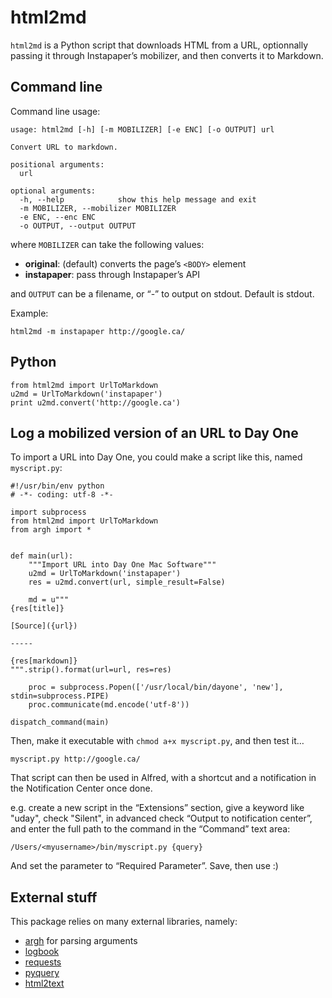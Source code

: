 # html2md

`html2md` is a Python script that downloads HTML from a URL, optionnally passing it through Instapaper’s mobilizer, and then converts it to Markdown.

## Command line

Command line usage:

    usage: html2md [-h] [-m MOBILIZER] [-e ENC] [-o OUTPUT] url

    Convert URL to markdown.

    positional arguments:
      url

    optional arguments:
      -h, --help            show this help message and exit
      -m MOBILIZER, --mobilizer MOBILIZER
      -e ENC, --enc ENC
      -o OUTPUT, --output OUTPUT

where `MOBILIZER` can take the following values:

 -  **original**: (default) converts the page’s `<BODY>` element
 -  **instapaper**: pass through Instapaper’s API

and `OUTPUT` can be a filename, or “-” to output on stdout. Default is stdout.

Example:

    html2md -m instapaper http://google.ca/


## Python

    from html2md import UrlToMarkdown
    u2md = UrlToMarkdown('instapaper')
    print u2md.convert('http://google.ca')


## Log a mobilized version of an URL to Day One

To import a URL into Day One, you could make a script like this, named `myscript.py`:

    #!/usr/bin/env python
    # -*- coding: utf-8 -*-

    import subprocess
    from html2md import UrlToMarkdown
    from argh import *


    def main(url):
        """Import URL into Day One Mac Software"""
        u2md = UrlToMarkdown('instapaper')
        res = u2md.convert(url, simple_result=False)

        md = u"""
    {res[title]}

    [Source]({url})

    -----

    {res[markdown]}
    """.strip().format(url=url, res=res)

        proc = subprocess.Popen(['/usr/local/bin/dayone', 'new'], stdin=subprocess.PIPE)
        proc.communicate(md.encode('utf-8'))

    dispatch_command(main)

Then, make it executable with `chmod a+x myscript.py`, and then test it…

    myscript.py http://google.ca/

That script can then be used in Alfred, with a shortcut and a notification in the Notification Center once done.

e.g. create a new script in the “Extensions” section, give a keyword like "uday", check "Silent", in advanced check “Output to notification center”, and enter the full path to the command in the “Command” text area:

    /Users/<myusername>/bin/myscript.py {query}

And set the parameter to “Required Parameter”. Save, then use :)


## External stuff

This package relies on many external libraries, namely:

- [argh](http://pypi.python.org/pypi/argh) for parsing arguments
- [logbook](http://pythonhosted.org/Logbook/)
- [requests](http://docs.python-requests.org/en/latest/)
- [pyquery](http://pypi.python.org/pypi/pyquery)
- [html2text](https://github.com/aaronsw/html2text)
